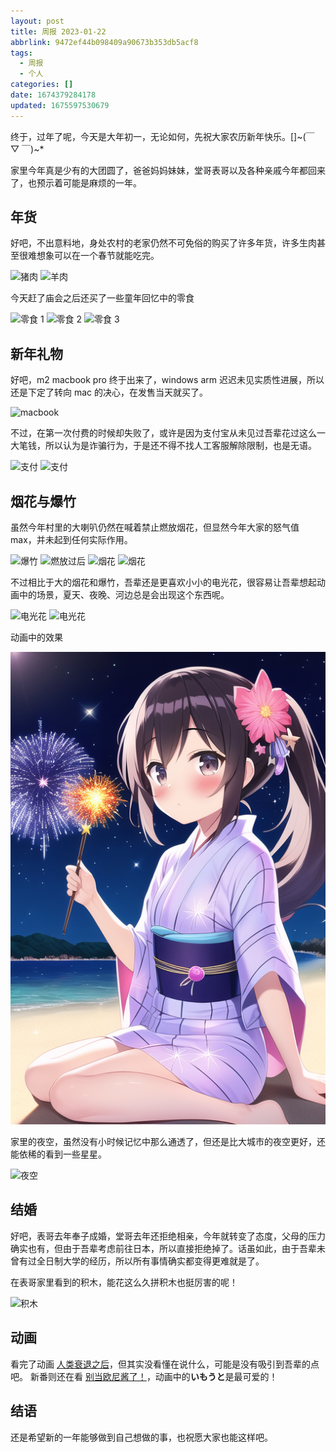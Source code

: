 ```yaml
---
layout: post
title: 周报 2023-01-22
abbrlink: 9472ef44b098409a90673b353db5acf8
tags:
  - 周报
  - 个人
categories: []
date: 1674379284178
updated: 1675597530679
---
```


终于，过年了呢，今天是大年初一，无论如何，先祝大家农历新年快乐。\[]\~(￣ ▽ ￣)\~\*

家里今年真是少有的大团圆了，爸爸妈妈妹妹，堂哥表哥以及各种亲戚今年都回来了，也预示着可能是麻烦的一年。

## 年货

好吧，不出意料地，身处农村的老家仍然不可免俗的购买了许多年货，许多生肉甚至很难想象可以在一个春节就能吃完。

![猪肉](https://image-proxy.rxliuli.com/?url=https://lh3.googleusercontent.com/pw/AL9nZEVEksMJMZ4E3W33-3gCDai-wJp6enyIdALU-4mKlNDQ21bHq-kS4Y1QJDTVD1FqI5tq-tooB4I-GTLzX8pMp_-LGU5XFAJSALPsXM14F3L7ews_iA-x2HXano1u6hakGC_o5vlaKOSKyVZm5c38KL8p=w733-h977-no)
![羊肉](https://image-proxy.rxliuli.com/?url=https://lh3.googleusercontent.com/pw/AL9nZEXoYwv86eDA2STgu_iZyN2bllSAhB_60dzincNtB2qENR-XvkbMCUW-AEYf5W0Ci8zb8-hmuIVq47-9L1UtiI9yl3ILCGgKmibtOHziEXDBIBjtJ9VialfvRUtjPFxCvfKIgl44pYdw6q-6A-zy7utP=w733-h977-no)

今天赶了庙会之后还买了一些童年回忆中的零食

![零食 1](https://image-proxy.rxliuli.com/?url=https://lh3.googleusercontent.com/pw/AL9nZEWb5495-EjoVY_X6sGexwQjA6Fu9_zBA2R3GRXsSgG5U0ZkppAmwQUHDtzxdM5jbozKHb0trHXBq0nKui4A5m5hYWVn4A3oQO3YQhGN74nYtFQk8QDscoVyjkGL8C_ehLWouOkLr7DokYvE62wbOsrx=w733-h977-no)
![零食 2](https://image-proxy.rxliuli.com/?url=https://lh3.googleusercontent.com/pw/AL9nZEXkXPKJrgHvIxV2WfawsZp7jIodSpZ2M3kzmtEACZPer62EogUO2LXayxYpGisRGyqB_NXNhR53MQZaMkTJte7Gq_UxMKeMVqzMM09LNkZ8CxlfjKLIMSuffE_jw0uTH5EDSlPdBiIMcVkfY0JVUM9q=w733-h977-no)
![零食 3](https://image-proxy.rxliuli.com/?url=https://lh3.googleusercontent.com/pw/AL9nZEXW1CXJVuFFs7b7jKDLCSNsXgR1wIBnlfRnxDObR52hMXZERJDklmG95vf4Sq7ABZhlt7lH_ngcFtFfypOfCBQYeKRnNUSXcP5t2ddLZDdSNkW3twtEE4MJIQXgDDdo_w-DmwtYnVjulQ05hwqpPmjr=w733-h977-no)

## 新年礼物

好吧，m2 macbook pro 终于出来了，windows arm 迟迟未见实质性进展，所以还是下定了转向 mac 的决心，在发售当天就买了。

![macbook](https://image-proxy.rxliuli.com/?url=https://lh3.googleusercontent.com/pw/AL9nZEXrjqTBd4diW61Tbff1XPotM2X260BoeUqtU4r32pI1iMyCdW-TOgpIx5IGmeyxRijH413U90LGa9w0cc_Y0Fb7nTfyaapLV73PjgkYVUI9FStc5N97kupyf8tqCQJHdTUoD8pk5Sj14AnDvP8bJ6KI=w440-h977-no)

不过，在第一次付费的时候却失败了，或许是因为支付宝从未见过吾辈花过这么一大笔钱，所以认为是诈骗行为，于是还不得不找人工客服解除限制，也是无语。

![支付](https://image-proxy.rxliuli.com/?url=https://lh3.googleusercontent.com/pw/AL9nZEWmMC1JKBHhguOBg8LG30LLC08XV7GMkd5nVj17KR1pPQEOGD48l6k1ZXK-BwzSoJnZQMv7iDicN6eYIpuF4SzIyjtXx1s6uvaWpZSb7fUTWAym5hyKgN71BISr5XEj8pJxJw-sDLSzzLfPiZtUsSEj=w440-h977-no)
![支付](https://image-proxy.rxliuli.com/?url=https://lh3.googleusercontent.com/pw/AL9nZEXQTkMttM9W-VMFF1XRHbIc0Ajg5AGg2ETXZuxov3BZLQ9JbjAaRaeumnOkg5dPpQW3o1Tfla_F7zjn8-uizLX6ZeA_gHBJ3FVb3oYmqcop1khsARHYOERkW2-zmW-gRdolJ9MqpuE5cK7fDTtrRPhn=w440-h977-no)

## 烟花与爆竹

虽然今年村里的大喇叭仍然在喊着禁止燃放烟花，但显然今年大家的怒气值 max，并未起到任何实际作用。

![爆竹](https://image-proxy.rxliuli.com/?url=https://lh3.googleusercontent.com/pw/AL9nZEVSeF18m6yjjYee_1uOyQ17k_0-qAnWBDQAM03WmYaCWn3k5i4UyfxuyoXQmFlSUQGxgGZFvHbGTds2GU1j2d-GZAxa2_m5hEY53BIjjdUYNu75XAj8jtXFsrLzK31E7r3BSeCVXqwNBgKGyuM0bwl3=w733-h977-no)
![燃放过后](https://image-proxy.rxliuli.com/?url=https://lh3.googleusercontent.com/pw/AL9nZEXZrGMandohorFwpzbpUQupsMpJcADMUvLBClCjOa_o9xijHQ7j8i9wulrkhFp58rD7JiZRywC9eJqDR7foVGVPgbOeXhReZ-IdaKqN7KU0skcYXsVZS4y-trirHumAJ-yZ4AWWT63Hre2ealCm3DXy=w1303-h977-no)
![烟花](https://image-proxy.rxliuli.com/?url=https://lh3.googleusercontent.com/pw/AL9nZEXZGXJyQrG_15OMO4BjWlkk4Ypw22z2u1q34RiPJtzLPYY7ekGFT32sz_dvGHKZhoPprHZ5u0KENY4tT43Yfgc7v5RxsS_AcE7rqZwqs3PHOTiFaOdm-cl90RiejobTtxDRg6-HHdilTe88XZTWeoB7=w1528-h978-no)
![烟花](https://image-proxy.rxliuli.com/?url=https://lh3.googleusercontent.com/pw/AL9nZEXkIJrV_H1sEZtS0FWLVjKgu_ws0dmBtpoYrBLDajcnNI7lPds3sGjFZYA1xJ_lsMmx2TOkxHqzbJ22UNSbR-DYf3Kco6KhGRQf2aKkur4-RiJqeFGTju08ShAakVctZL2KbaeikAe3VuzMZ5WdLDc2=w1078-h977-no)

不过相比于大的烟花和爆竹，吾辈还是更喜欢小小的电光花，很容易让吾辈想起动画中的场景，夏天、夜晚、河边总是会出现这个东西呢。

![电光花](https://image-proxy.rxliuli.com/?url=https://lh3.googleusercontent.com/pw/AL9nZEXQ1ZpK5LiZXaASjywr7SNLJPxfD8X1H0BdOVt-u8qG9E_vyMEWp4f-KCr4Xbnc1XaP0oehEM2g-tncixtN743g9M18LYsjri4TFarPIamhSLd3IcdYj_3SDId5Jqr7LQf9x51tg9VxZArP9sk1l8jd=w733-h977-no)
![电光花](https://image-proxy.rxliuli.com/?url=https://lh3.googleusercontent.com/pw/AL9nZEVZTeVYShw8XjXWpjR5Z2XsXnzqL1fGnd0ZhZjjzZ868D3jDz5Rk2f_Sxgh0PJCzXiPLHnmbhbtoWNcyD9-Hle-4QAWYOr7h7bZzc0SbKJSpZnIFD7J98zAo-h8a7k8wIeEeNcNC3auQnYinwBu8yJa=w733-h977-no)

动画中的效果

![电光花](/resources/641cd6cd000241d78d188b0b0da9f6e7.png)

家里的夜空，虽然没有小时候记忆中那么通透了，但还是比大城市的夜空更好，还能依稀的看到一些星星。

![夜空](https://image-proxy.rxliuli.com/?url=https://lh3.googleusercontent.com/pw/AL9nZEU8BSUTHT6KDrXn8DMJzu83221t6hUsakfF01vpB9nAbenPL7w87uXdAubmJOXYfEC8kHFltlJHWCB8Fcyqhuf4h9DrrwNoU_YT0VBe6R7CBAxSLyL-ZPjRHNx7q5m8gpG8eZYb1aCn2bU-6ZjA6zq2=w1303-h977-no)

## 结婚

好吧，表哥去年奉子成婚，堂哥去年还拒绝相亲，今年就转变了态度，父母的压力确实也有，但由于吾辈考虑前往日本，所以直接拒绝掉了。话虽如此，由于吾辈未曾有过全日制大学的经历，所以所有事情确实都变得更难就是了。

在表哥家里看到的积木，能花这么久拼积木也挺厉害的呢！

![积木](https://image-proxy.rxliuli.com/?url=https://lh3.googleusercontent.com/pw/AL9nZEUtcG9UskzHI8f4I26BwwJ-dSiXy1yJEafryw90Qe6uC_0_k_3peBYmSdfmFdOVLNWG51Ck-nNndMbzCGXDh_sPpXH3pe8Bf8FTXfDDk0uN1qIDySieJpx3ufvERwoyW-Y3dHTJEb8W7OHsCMl4za80=w733-h977-no)

## 动画

看完了动画 [人类衰退之后](https://zh.m.wikipedia.org/zh-hk/%E4%BA%BA%E9%A1%9E%E8%A1%B0%E9%80%80%E4%B9%8B%E5%BE%8C)，但其实没看懂在说什么，可能是没有吸引到吾辈的点吧。
新番则还在看 [别当欧尼酱了！](https://zh.m.wikipedia.org/zh-hk/%E5%88%AB%E5%BD%93%E6%AC%A7%E5%B0%BC%E9%85%B1%E4%BA%86%EF%BC%81)，动画中的**いもうと**是最可爱的！

## 结语

还是希望新的一年能够做到自己想做的事，也祝愿大家也能这样吧。
